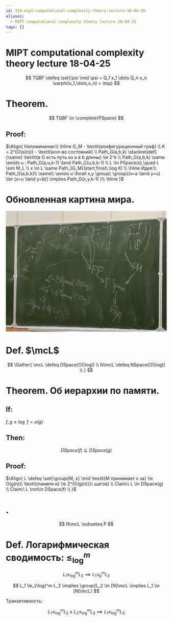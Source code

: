 ```yaml
---
id: 319-mipt-computational-complexity-theory-lecture-18-04-25
aliases:
  - MIPT computational complexity theory lecture 18-04-25
tags: []
---
```


# MIPT computational complexity theory lecture 18-04-25

$$
TQBF \defeq \set{\psi \mid
\psi = Q_1 x_1 \dots Q_n x_n \varphi(x_1,\dots,x_n) = \top}
$$

# Theorem.

$$
TQBF \in \complete{PSpace}
$$

## Proof:

$\Align{
Напоминание:\\
\hline
G_M - \textit{конфигурационный граф} \\
K = 2^{O(s(n))} - \textit{кол-во состояний} \\
Path_G(a,b,k) \stackrel{def}{\same} \textit{в G есть путь из a в b длины} \le 2^k \\
Path_G(a,b,k) \same \exists u : Path_G(a,u,k-1) \land Path_G(u,b,k-1) \\
L \in PSpace(s),\quad L \sim M_L \\
x \in L \same Path_{G_M}(start,finish,\log K) \\
\hline
Идея:\\
Path_G(a,b,k)\\
\same\\
\exists u \forall x,y \group{
\group{(x=a \land y=u) \lor (x=u \land y=b)} \implies
Path_G(x,y,k-1)
}\\
\hline
}$

# Обновленная картина мира.

![18-04-25_11-37-59_701_IMG_20250418_113718.jpg](assets/imgs/18-04-25_11-37-59_701_IMG_20250418_113718.jpg)

# Def. $\mcL$

$$
\Gather{
\mcL \defeq DSpace(O(\log)) \\
N\mcL \defeq NSpace(O(\log)) \\
}
$$

# Theorem. Об иерархии по памяти.

## If:

$f,g \ge \log$
$f = o(g)$

## Then:

$$
DSpace(f) \subsetneq DSpace(g)
$$

## Proof:

$\Align{
L \defeq \set{\group{M, x} \mid 
\textit{M принимает x за} \le O(g(n))\ \textit{памяти и} \le 2^{O(g(n))}\ шагов} \\
Claim:\ L \in DSpace(g) \\
Claim:\ L \not\in DSpace(f) \\
}$

# .

$$
N\mcL \subseteq P
$$

# Def. Логарифмическая сводимость: $\le_{\log}^m$

$$
L_1 \le_{\log}^m L_2 \implies L_1 \le_p^m L_2
$$

$$
L_1 \le_{\log}^m L_2 \implies \group{L_2 \in [N]\mcL \implies L_1 \in [N]\mcL}
$$

Транзитивность:

$$
L_1 \le_{\log}^m L_2 \land L_2 \le_{\log}^m L_3 \implies L_1 \le_{\log}^m L_3
$$
